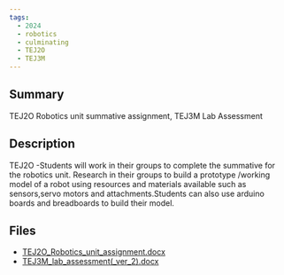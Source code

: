 ```yaml
---
tags:
  - 2024
  - robotics
  - culminating
  - TEJ2O
  - TEJ3M
---
```


## Summary

TEJ2O Robotics unit summative assignment, TEJ3M Lab Assessment

## Description

TEJ2O -Students will work in their groups to complete the summative for the robotics unit. Research in their groups to build a prototype /working model of a robot using resources and materials available such as sensors,servo motors and attachments.Students can also use arduino boards and breadboards to build their model.

## Files

*   [TEJ2O\_Robotics\_unit\_assignment.docx](https://www.russellgordon.ca/acse/cemc-cse-resources/resources/Sandhya_Kemkar/TEJ2O_Robotics_unit_assignment.docx)
*   [TEJ3M\_lab\_assessment(\_ver\_2).docx](https://www.russellgordon.ca/acse/cemc-cse-resources/resources/Sandhya_Kemkar/TEJ3M_lab_assessment(_ver_2).docx)